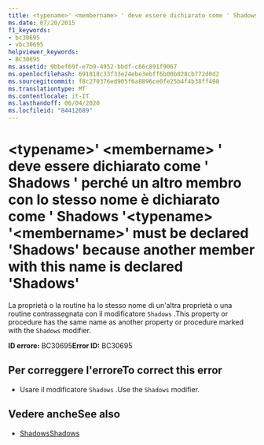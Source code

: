 ```yaml
---
title: <typename>' <membername> ' deve essere dichiarato come ' Shadows ' perché un altro membro con lo stesso nome è dichiarato come ' Shadows '
ms.date: 07/20/2015
f1_keywords:
- bc30695
- vbc30695
helpviewer_keywords:
- BC30695
ms.assetid: 9bbef69f-e7b9-4952-bbdf-c66c891f9067
ms.openlocfilehash: 691818c33f33e24ebe3ebff6b00b828cb772d0d2
ms.sourcegitcommit: f8c270376ed905f6a8896ce0fe25b4f4b38ff498
ms.translationtype: MT
ms.contentlocale: it-IT
ms.lasthandoff: 06/04/2020
ms.locfileid: "84412689"
---
```

# <a name="typename-membername-must-be-declared-shadows-because-another-member-with-this-name-is-declared-shadows"></a><span data-ttu-id="162da-102">\<typename>' \<membername> ' deve essere dichiarato come ' Shadows ' perché un altro membro con lo stesso nome è dichiarato come ' Shadows '</span><span class="sxs-lookup"><span data-stu-id="162da-102">\<typename> '\<membername>' must be declared 'Shadows' because another member with this name is declared 'Shadows'</span></span>
<span data-ttu-id="162da-103">La proprietà o la routine ha lo stesso nome di un'altra proprietà o una routine contrassegnata con il modificatore `Shadows` .</span><span class="sxs-lookup"><span data-stu-id="162da-103">This property or procedure has the same name as another property or procedure marked with the `Shadows` modifier.</span></span>  
  
 <span data-ttu-id="162da-104">**ID errore:** BC30695</span><span class="sxs-lookup"><span data-stu-id="162da-104">**Error ID:** BC30695</span></span>  
  
## <a name="to-correct-this-error"></a><span data-ttu-id="162da-105">Per correggere l'errore</span><span class="sxs-lookup"><span data-stu-id="162da-105">To correct this error</span></span>  
  
- <span data-ttu-id="162da-106">Usare il modificatore `Shadows` .</span><span class="sxs-lookup"><span data-stu-id="162da-106">Use the `Shadows` modifier.</span></span>  
  
## <a name="see-also"></a><span data-ttu-id="162da-107">Vedere anche</span><span class="sxs-lookup"><span data-stu-id="162da-107">See also</span></span>

- [<span data-ttu-id="162da-108">Shadows</span><span class="sxs-lookup"><span data-stu-id="162da-108">Shadows</span></span>](../language-reference/modifiers/shadows.md)
